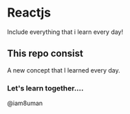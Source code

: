 # Reactjs
Include everything that i learn every day!

## This repo consist 
A new concept that I learned every day. 

### Let's learn together....

@iam8uman
